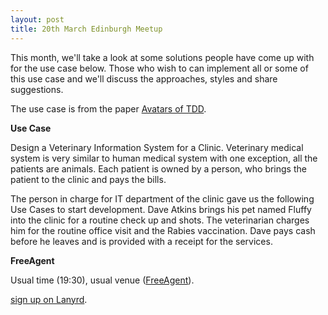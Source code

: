 ```yaml
---
layout: post
title: 20th March Edinburgh Meetup
---
```


This month, we'll take a look at some solutions people have come up with for the use case below. Those who wish to can implement all or some of this use case and we'll discuss the approaches, styles and share suggestions.

The use case is from the paper [Avatars of TDD](http://blogs.agilefaqs.com/wp-content/uploads/2007/12/avatars-of-tdd.pdf).

__Use Case__

Design a Veterinary Information System for a Clinic. Veterinary medical system is very similar to human medical system with one exception, all the patients are animals. Each patient is owned by a person, who brings the patient to the clinic and pays the bills.

The person in charge for IT department of the clinic gave us the following Use Cases to start development.
Dave Atkins brings his pet named Fluffy into the clinic for a routine check up and shots. The veterinarian charges him for the routine office visit and the Rabies vaccination. Dave pays cash before he leaves and is provided with a receipt for the services.

__FreeAgent__

Usual time (19:30), usual venue ([FreeAgent](http://maps.google.com/maps?q=EH3+8JB&hl=en&ll=55.946797,-3.213351&spn=0.009781,0.024226&client=safari&oe=UTF-8&hnear=Edinburgh+EH3+8JB,+United+Kingdom&t=m&z=16&vpsrc=6)).

[sign up on Lanyrd](http://lanyrd.com/2014/scotrug-edinburgh-march/).

